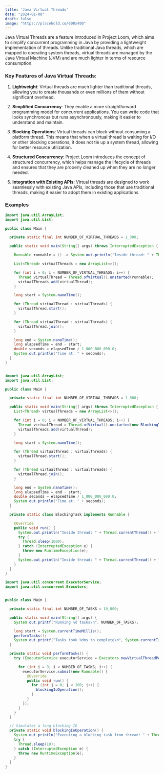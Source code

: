 ```yaml
---
title: 'Java Virtual Threads'
date: "2024-01-08"
draft: false
image: "https://placehold.co/600x400"
---
```


Java Virtual Threads are a feature introduced in Project Loom, which aims to simplify concurrent
programming in Java by providing a lightweight implementation of threads. Unlike traditional Java
threads, which are mapped to operating system threads, virtual threads are managed by the Java
Virtual Machine (JVM) and are much lighter in terms of resource consumption.

### Key Features of Java Virtual Threads:

1. **Lightweight**: Virtual threads are much lighter than traditional threads, allowing you to
   create thousands or even millions of them without significant overhead.

2. **Simplified Concurrency**: They enable a more straightforward programming model for concurrent
   applications. You can write code that looks synchronous but runs asynchronously, making it easier
   to understand and maintain.

3. **Blocking Operations**: Virtual threads can block without consuming a platform thread. This
   means that when a virtual thread is waiting for I/O or other blocking operations, it does not tie
   up a system thread, allowing for better resource utilization.

4. **Structured Concurrency**: Project Loom introduces the concept of structured concurrency, which
   helps manage the lifecycle of threads and ensures that they are properly cleaned up when they are
   no longer needed.

5. **Integration with Existing APIs**: Virtual threads are designed to work seamlessly with existing
   Java APIs, including those that use traditional threads, making it easier to adopt them in
   existing applications.

### Examples

```java
import java.util.ArrayList;
import java.util.List;

public class Main {

  private static final int NUMBER_OF_VIRTUAL_THREADS = 1_000;

  public static void main(String[] args) throws InterruptedException {

    Runnable runnable = () -> System.out.println("Inside thread: " + Thread.currentThread());

    List<Thread> virtualThreads = new ArrayList<>();

    for (int i = 0; i < NUMBER_OF_VIRTUAL_THREADS; i++) {
      Thread virtualThread = Thread.ofVirtual().unstarted(runnable);
      virtualThreads.add(virtualThread);
    }

    long start = System.nanoTime();

    for (Thread virtualThread : virtualThreads) {
      virtualThread.start();
    }

    for (Thread virtualThread : virtualThreads) {
      virtualThread.join();
    }

    long end = System.nanoTime();
    long elapsedTime = end - start;
    double seconds = elapsedTime / 1_000_000_000.0;
    System.out.println("Time at: " + seconds);
  }
}
```

```java

import java.util.ArrayList;
import java.util.List;

public class Main {

  private static final int NUMBER_OF_VIRTUAL_THREADS = 1_000;

  public static void main(String[] args) throws InterruptedException {
    List<Thread> virtualThreads = new ArrayList<>();

    for (int i = 0; i < NUMBER_OF_VIRTUAL_THREADS; i++) {
      Thread virtualThread = Thread.ofVirtual().unstarted(new BlockingTask());
      virtualThreads.add(virtualThread);
    }

    long start = System.nanoTime();

    for (Thread virtualThread : virtualThreads) {
      virtualThread.start();
    }

    for (Thread virtualThread : virtualThreads) {
      virtualThread.join();
    }

    long end = System.nanoTime();
    long elapsedTime = end - start;
    double seconds = elapsedTime / 1_000_000_000.0;
    System.out.println("Time at: " + seconds);
  }

  private static class BlockingTask implements Runnable {

    @Override
    public void run() {
      System.out.println("Inside thread: " + Thread.currentThread() + " before blocking call");
      try {
        Thread.sleep(1000);
      } catch (InterruptedException e) {
        throw new RuntimeException(e);
      }
      System.out.println("Inside thread: " + Thread.currentThread() + " after blocking call");
    }
  }
}
```

```java
import java.util.concurrent.ExecutorService;
import java.util.concurrent.Executors;


public class Main {

  private static final int NUMBER_OF_TASKS = 10_000;

  public static void main(String[] args) {
    System.out.printf("Running %d tasks\n", NUMBER_OF_TASKS);

    long start = System.currentTimeMillis();
    performTasks();
    System.out.printf("Tasks took %dms to complete\n", System.currentTimeMillis() - start);
  }

  private static void performTasks() {
    try (ExecutorService executorService = Executors.newVirtualThreadPerTaskExecutor()) {

      for (int i = 0; i < NUMBER_OF_TASKS; i++) {
        executorService.submit(new Runnable() {
          @Override
          public void run() {
            for (int j = 0; j < 100; j++) {
              blockingIoOperation();
            }
          }
        });
      }
    }
  }

  // Simulates a long blocking IO
  private static void blockingIoOperation() {
    System.out.println("Executing a blocking task from thread: " + Thread.currentThread());
    try {
      Thread.sleep(10);
    } catch (InterruptedException e) {
      throw new RuntimeException(e);
    }
  }
}
```